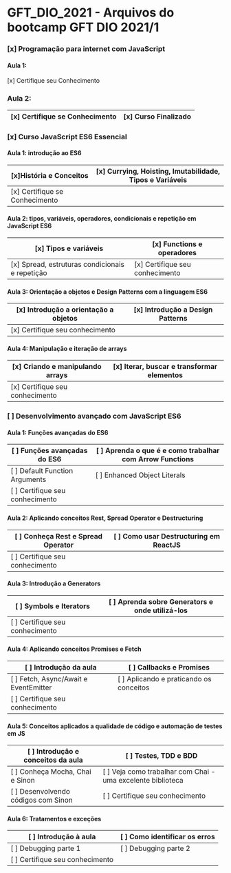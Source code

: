 # GFT_DIO_2021 - Arquivos do bootcamp GFT DIO 2021/1
### [x] Programação para internet com JavaScript 
#### Aula 1: 
[x] Certifique seu Conhecimento
### Aula 2: 
| [x] Certifique se Conhecimento | [x] Curso Finalizado |
|-|-|

### [x] Curso JavaScript ES6 Essencial 
#### Aula 1: introdução ao ES6
|[x]História e Conceitos |[x] Currying, Hoisting, Imutabilidade, Tipos e Variáveis |
|-|-|
| [x] Certifique se Conhecimento |

#### Aula 2: tipos, variáveis, operadores, condicionais e repetição em JavaScript ES6
|[x] Tipos e variáveis |[x] Functions e operadores | 
|-|-|
| [x] Spread, estruturas condicionais e repetição | [x] Certifique seu conhecimento |

#### Aula 3: Orientação a objetos e Design Patterns com a linguagem ES6
| [x] Introdução a orientação a objetos | [x] Introdução a Design Patterns|
|-|-|
| [x] Certifique seu conhecimento |

#### Aula 4: Manipulação e iteração de arrays
| [x] Criando e manipulando arrays | [x] Iterar, buscar e transformar elementos |
|-|-|
| [x] Certifique seu conhecimento |


### [ ] Desenvolvimento avançado com JavaScript ES6
#### Aula 1: Funções avançadas do ES6
|  [ ] Funções avançadas do ES6 | [ ] Aprenda o que é e como trabalhar com Arrow Functions |
|-|-|
| [ ] Default Function Arguments | [ ] Enhanced Object Literals | 
| [ ] Certifique seu conhecimento |

#### Aula 2: Aplicando conceitos Rest, Spread Operator e Destructuring
| [ ] Conheça Rest e Spread Operator | [ ] Como usar Destructuring em ReactJS | 
|-|-|
| [ ] Certifique seu conhecimento |


#### Aula 3: Introdução a Generators
| [ ] Symbols e Iterators | [ ] Aprenda sobre Generators e onde utilizá-los |
|-|-|
| [ ] Certifique seu conhecimento |
#### Aula 4: Aplicando conceitos Promises e Fetch
| [ ] Introdução da aula | [ ] Callbacks e Promises |
|-|-|
| [ ] Fetch, Async/Await e EventEmitter | [ ] Aplicando e praticando os conceitos |
| [ ] Certifique seu conhecimento |

#### Aula 5: Conceitos aplicados a qualidade de código e automação de testes em JS
| [ ] Introdução e conceitos da aula | [ ] Testes, TDD e BDD |
|-|-|
| [ ] Conheça Mocha, Chai e Sinon | [ ] Veja como trabalhar com Chai - uma excelente biblioteca |
| [ ] Desenvolvendo códigos com Sinon | [ ] Certifique seu conhecimento |

#### Aula 6: Tratamentos e exceções
| [ ] Introdução à aula | [ ] Como identificar os erros |
|-|-|
| [ ] Debugging parte 1 | [ ] Debugging parte 2 | 
| [ ] Certifique seu conhecimento |
